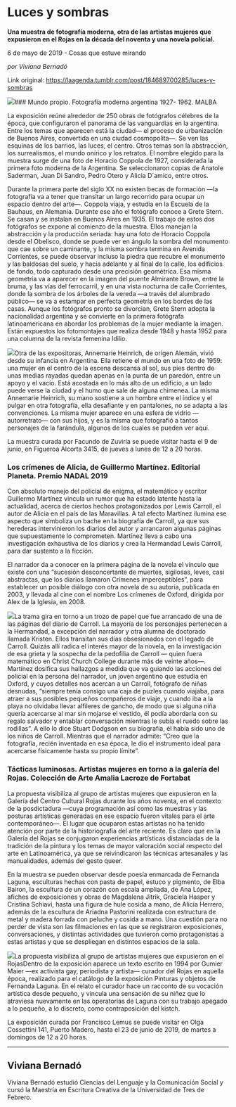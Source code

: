 # Luces y sombras

**Una muestra de fotografía moderna, otra de las artistas mujeres que expusieron en el Rojas en la década del noventa y una novela policial.**

6 de mayo de 2019 - Cosas que estuve mirando

_por Viviana Bernadó_

Link original: https://laagenda.tumblr.com/post/184689700285/luces-y-sombras

![](https://64.media.tumblr.com/4d1d794f92584d2f7f401dbf1453d5f2/91a98ef5312d3606-9f/s500x750/c461fab921ef71f6a43c56cb4c95adc3ab3b0da2.jpg)### Mundo propio. Fotografía moderna argentina 1927- 1962. MALBA

La exposición reúne alrededor de 250 obras de fotógrafos célebres de la época, que configuraron el panorama de las vanguardias en la argentina. Entre los temas que aparecen está la ciudad— el proceso de urbanización de Buenos Aires, convertida en una ciudad cosmopolita—. Se ven las esquinas de los barrios, las luces, el centro. Otros temas son la abstracción, los surrealismos, el mundo onírico y los retratos. El nombre elegido para la muestra surge de una foto de Horacio Coppola de 1927, considerada la primera foto moderna de la Argentina. Se seleccionaron copias de Anatole Saderman, Juan Di Sandro, Pedro Otero y Alicia D´amico, entre otros. 


Durante la primera parte del siglo XX no existen becas de formación —la fotografía va a tener que transitar un largo recorrido para ocupar un espacio dentro del arte—. Coppola viaja, y estudia en la Escuela de la Bauhaus, en Alemania. Durante ese año el fotógrafo conoce a Grete Stern. Se casan y se instalan en Buenos Aires en 1935. El trabajo de estos dos fotógrafos se expone al comienzo de la muestra. Ellos manejan la abstracción y la producción seriada: hay una foto de Horacio Coppola desde el Obelisco, donde se puede ver en ángulo la sombra del monumento que cae sobre un caminante, y la misma sombra termina en Avenida Corrientes, se puede observar incluso la piedra que recubre el monumento y las baldosas del suelo, y hacia adelante y al final de la calle, los edificios de fondo, todo capturado desde una precisión geométrica. Esa misma geometría va a aparecer en la imagen del puente Almirante Brown, entre la bruma, y las vías del ferrocarril, y en una vista nocturna de calle Corrientes, donde la sombra de los árboles de la vereda —a través del alumbrado público— se va a estampar en perfecta geometría en los bordes de las casas. Aunque los fotógrafos pronto se divorcian, Grete Stern adopta la nacionalidad argentina y se convierte en la primera fotógrafa latinoamericana en abordar los problemas de la mujer mediante la imagen. Están expuestos los fotomontajes que realiza desde 1948 y hasta 1952 para una columna de la revista femenina Idilio. 


![](https://64.media.tumblr.com/f8088e457f218feac379c934efff70bc/91a98ef5312d3606-52/s250x400/38071cf992edf4a7b3124e330e5577596f8d3beb.jpg)Otra de las expositoras, Annemarie Heinrich, de origen Alemán, vivió desde su infancia en Argentina. Ella retiene el mundo en una foto de 1959: una mujer en el centro de la escena descansa al sol, sus pies dentro de unas medias rayadas quedan apenas en la punta de un paredón, entre un apoyo y el vacío. Está acostada en lo más alto de un edificio, a un lado puede verse la ciudad y el humo que sale de alguna chimenea. La misma Annemarie Heinrich, su mano sostiene a un hombre entre el índice y el pulgar en otra fotografía, ella desafiante y en pantalones, no se adapta a las convenciones. La misma mujer aparece en una esfera de vidrio —autorretrato— con sus hijos, y es la misma que fotografió a tantos personajes de la farándula, algunos de los cuales se pueden ver aquí.


La muestra curada por Facundo de Zuviría se puede visitar hasta el 9 de junio, en Figueroa Alcorta 3415, de jueves a lunes de 12 a 20 horas.


### Los crímenes de Alicia, de Guillermo Martínez. Editorial Planeta. Premio NADAL 2019

Con absoluto manejo del policial de enigma, el matemático y escritor Guillermo Martínez vincula un rumor que ha estado latente hasta la actualidad, acerca de ciertos hechos protagonizados por Lewis Carroll, el autor de Alicia en el país de las Maravillas. A tal efecto Martínez ilumina ese aspecto que simboliza un bache en la biografía de Carroll, ya que sus herederas intervinieron los diarios del autor y arrancaron algunas páginas que supuestamente lo comprometen. Martínez lleva a cabo una investigación exhaustiva de los diarios y crea la Hermandad Lewis Carroll, para dar sustento a la ficción. 


El narrador da a conocer en la primera página de la novela el vínculo que existe con una “sucesión desconcertante de muertes, sigilosas, leves, casi abstractas, que los diarios llamaron Crímenes imperceptibles”, para establecer un posible diálogo con otra novela de su autoría, publicada en 2003, y llevada al cine con el nombre Los crímenes de Oxford, dirigida por Alex de la Iglesia, en 2008. 


![](https://64.media.tumblr.com/0a1103d861e526a147d84cb0bd4fa6ee/91a98ef5312d3606-a8/s250x400/2f11711da2c51c7f28919f5b6559b57acbea9568.jpg)La trama gira en torno a un trozo de papel que fue arrancado de una de las páginas del diario de Carroll. La mayoría de los personajes pertenecen a la Hermandad, a excepción del narrador y otra alumna de doctorado llamada Kristen. Ellos transitan sus días obsesionados con el legado de Carroll. Quizás allí radica el interés mayor de la novela, en la investigación de esa grieta y la sospecha de la pedofilia de Carroll — quien fuera matemático en Christ Church College durante más de veinte años—. Martínez dosifica sus hallazgos a medida que va guiando las acciones del policial en la persona del narrador, un joven argentino que estudia en Oxford, y cuyos detalles nos acercan a un Carroll, fotógrafo de niñas desnudas, “siempre tenía consigo una caja de puzles cuando viajaba, para atraer a sus posibles pequeños compañeros de viaje, y cuando iba a la playa no olvidaba llevar alfileres de gancho, de modo que si alguna niña quería acercarse al mar sin mojarse el vestido, él podía abordarla con su regalo salvador y entablar conversación mientras le subía el ruedo sobre las rodillas”. A ello lo dice Stuart Dodgson en su biografía, él había sido uno de los niños de Carroll. Mientras que el narrador admite: “Creo que la fotografía, recién inventada en esa época, le dio el instrumento ideal para acercarse físicamente hasta su propio límite”.


### Tácticas luminosas. Artistas mujeres en torno a la galería del Rojas. Colección de Arte Amalia Lacroze de Fortabat

La propuesta visibiliza al grupo de artistas mujeres que expusieron en la Galería del Centro Cultural Rojas durante los años noventa, en el contexto de la posdictadura —cuya programación así como las muestras y las posturas artísticas generadas en ese espacio fueron vitales para el arte contemporáneo—. El lugar que ocuparon estas artistas no ha tenido atención por parte de la historiografía del arte reciente. Es claro que en la Galería del Rojas se conjugaron experiencias artísticas distanciadas de la tradición de la pintura y los temas de mayor valoración social respecto del arte en Latinoamérica, ya que se reivindicaron las técnicas artesanales y las manualidades, además del gesto queer. 


En la muestra se pueden observar desde poesía enmarcada de Fernanda Laguna, esculturas hechas con pasta de papel, estuco y pigmento, de Elba Bairon, la escultura de un corazón con escala ampliada, de Ana López, afiches de exposiciones y obras de Magdalena Jitrik, Graciela Hasper y Cristina Schiavi, hasta una figura de hule cosida a mano, de Alicia Herrero, además de la escultura de Ariadna Pastorini realizada con estructura de metal y madera forrada con peluche y cosida a mano. Una cuestión para no perder de vista son las filmaciones en las que se registraron exposiciones, conversaciones, y distintas actividades que tuvieron como protagonistas a estas artistas y que se despliegan en distintos espacios de la sala.


![](https://64.media.tumblr.com/4d1d794f92584d2f7f401dbf1453d5f2/91a98ef5312d3606-9f/s500x750/c461fab921ef71f6a43c56cb4c95adc3ab3b0da2.jpg)La propuesta visibiliza al grupo de artistas mujeres que expusieron en el RojasDentro de la exposición aparece un texto escrito en 1994 por Gumier Maier —ex activista gay, periodista y artista— curador del Rojas en aquella época, realizado para el catálogo de la exposición Pinturas y objetos de Fernanda Laguna. En el relato el curador hace un racconto de su vocación artística desde pequeño, y vincula una sensación de su niñez que lo atraviesa nuevamente en las operatorias de Laguna con su trabajo apegado a lo pequeño, a lo discreto, como contraposición del kistch. 


La exposición curada por Francisco Lemus se puede visitar en Olga Cossettini 141, Puerto Madero, hasta el 23 de junio de 2019, de martes a domingos de 12 a 20 horas.




---

 Viviana Bernadó
----------------

 Viviana Bernadó estudió Ciencias del Lenguaje y la Comunicación Social y cursó la Maestría en Escritura Creativa de la Universidad de Tres de Febrero.
 


